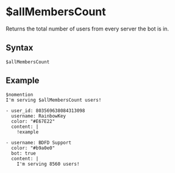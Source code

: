 # $allMembersCount
Returns the total number of users from every server the bot is in.

## Syntax
```
$allMembersCount
```

## Example
```
$nomention
I'm serving $allMembersCount users!
```

``` discord yaml
- user_id: 803569638084313098
  username: RainbowKey
  color: "#E67E22"
  content: |
    !example

- username: BDFD Support
  color: "#b9a0e0"
  bot: true
  content: |
    I'm serving 8560 users!
```
